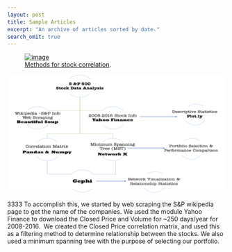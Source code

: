 ```yaml
---
layout: post
title: Sample Articles
excerpt: "An archive of articles sorted by date."
search_omit: true
---
```


<figure>
	<a href="http://verali0816.github.io/images/Method.png"><img src="http://verali0816.github.io/images/Method.png" alt="image"></a>
	<figcaption><a href="http://verali0816.github.io/images/Method.png" title="Method">Methods for stock correlation</a>.</figcaption>
</figure>

![Method](/images/Method.png)

3333 To accomplish this, we started by web scraping the S&P wikipedia page to get the name of the companies. We used the module Yahoo Finance to download the Closed Price and Volume for ~250 days/year for 2008-2016.  We created the Closed Price correlation matrix, and used this as a filtering method to determine relationship between the stocks. We also used a minimum spanning tree with the purpose of selecting our portfolio. 

